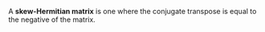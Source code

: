 A **skew-Hermitian matrix** is one where the conjugate transpose is equal to the negative of the matrix.